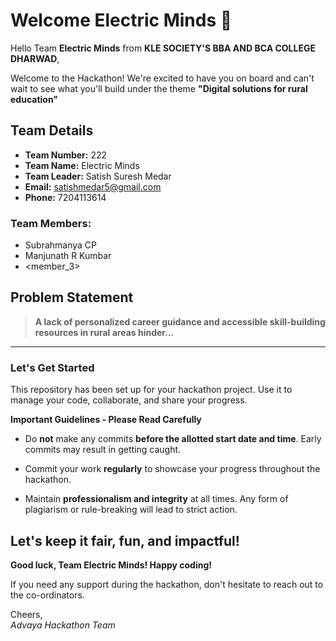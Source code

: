 # Welcome Electric Minds 👋

Hello Team **Electric Minds** from **KLE SOCIETY'S BBA AND BCA COLLEGE DHARWAD**,

Welcome to the Hackathon! We're excited to have you on board and can't wait to see what you'll build under the theme **"Digital solutions for rural education"** 

## Team Details

- **Team Number:** 222  
- **Team Name:** Electric Minds
- **Team Leader:** Satish Suresh Medar  
- **Email:** satishmedar5@gmail.com  
- **Phone:** 7204113614  

### Team Members:
- Subrahmanya CP 
- Manjunath R Kumbar 
- <member_3> 

## Problem Statement

> **A lack of personalized career guidance and accessible skill-building resources in rural areas hinder...**

---

### Let's Get Started 

This repository has been set up for your hackathon project. Use it to manage your code, collaborate, and share your progress.

**Important Guidelines - Please Read Carefully**

- Do **not** make any commits **before the allotted start date and time**. Early commits may result in getting caught.
- Commit your work **regularly** to showcase your progress throughout the hackathon.

- Maintain **professionalism and integrity** at all times. Any form of plagiarism or rule-breaking will lead to strict action.

Let's keep it fair, fun, and impactful! 
---

**Good luck, Team Electric Minds! Happy coding!**

If you need any support during the hackathon, don't hesitate to reach out to the co-ordinators.

Cheers,  
_Advaya Hackathon Team_